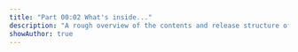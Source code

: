 ```yaml
---
title: "Part 00:02 What's inside..."
description: "A rough overview of the contents and release structure of the Optimization Impostors' Compendium."
showAuthor: true
---
```


